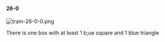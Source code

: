 #### 26-0
![train-26-0-0.png](https://github.com/lil-lab/nlvr/raw/master/nlvr/train/images/71/train-26-0-0.png "train-26-0-0.png")

There is one box with at least 1 b;ue square and 1 blue triangle